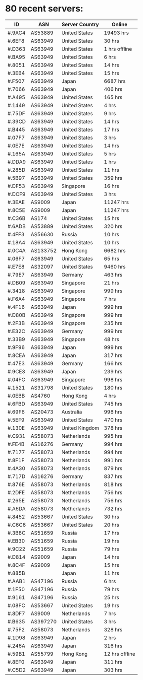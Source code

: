 # 80 recent servers:

| ID | ASN | Server Country | Online |
| ------ | ------ | ------ | ------ |
| #.9AC4 | AS53889 | United States | 19493 hrs |
| #.6EF8 | AS63949 | United States | 30 hrs |
| #.D363 | AS63949 | United States | 1 hrs offline |
| #.BA95 | AS63949 | United States | 6 hrs |
| #.8051 | AS63949 | United States | 14 hrs |
| #.3EB4 | AS63949 | United States | 15 hrs |
| #.F507 | AS63949 | Japan | 6687 hrs |
| #.7066 | AS63949 | Japan | 406 hrs |
| #.A495 | AS63949 | United States | 165 hrs |
| #.1449 | AS63949 | United States | 4 hrs |
| #.75DF | AS63949 | United States | 9 hrs |
| #.39CD | AS63949 | United States | 14 hrs |
| #.B445 | AS63949 | United States | 17 hrs |
| #.07F7 | AS63949 | United States | 3 hrs |
| #.0E7E | AS63949 | United States | 14 hrs |
| #.165A | AS63949 | United States | 5 hrs |
| #.DDA9 | AS63949 | United States | 1 hrs |
| #.285D | AS63949 | United States | 11 hrs |
| #.5B97 | AS63949 | United States | 359 hrs |
| #.DF53 | AS63949 | Singapore | 16 hrs |
| #.DCF9 | AS63949 | United States | 3 hrs |
| #.3EAE | AS9009 | Japan | 11247 hrs |
| #.8C5E | AS9009 | Japan | 11247 hrs |
| #.C36B | AS174 | United States | 15 hrs |
| #.6ADB | AS53889 | United States | 320 hrs |
| #.4FF3 | AS56630 | Russia | 10 hrs |
| #.18A4 | AS63949 | United States | 10 hrs |
| #.0C4A | AS133752 | Hong Kong | 6682 hrs |
| #.06F7 | AS63949 | United States | 65 hrs |
| #.E7E8 | AS32097 | United States | 9460 hrs |
| #.79E7 | AS63949 | Germany | 463 hrs |
| #.DB09 | AS63949 | Singapore | 21 hrs |
| #.3418 | AS63949 | Singapore | 999 hrs |
| #.F6A4 | AS63949 | Singapore | 7 hrs |
| #.4F16 | AS63949 | Japan | 999 hrs |
| #.D80B | AS63949 | Singapore | 999 hrs |
| #.2F3B | AS63949 | Singapore | 235 hrs |
| #.E32C | AS63949 | Germany | 999 hrs |
| #.33B9 | AS63949 | Singapore | 48 hrs |
| #.9F96 | AS63949 | Japan | 999 hrs |
| #.8CEA | AS63949 | Japan | 317 hrs |
| #.47E3 | AS63949 | Germany | 166 hrs |
| #.9CE3 | AS63949 | Japan | 239 hrs |
| #.04FC | AS63949 | Singapore | 998 hrs |
| #.1521 | AS31798 | United States | 180 hrs |
| #.0EBB | AS4760 | Hong Kong | 4 hrs |
| #.6FBD | AS63949 | United States | 745 hrs |
| #.69F6 | AS20473 | Australia | 998 hrs |
| #.5EF9 | AS63949 | United States | 470 hrs |
| #.130E | AS63949 | United Kingdom | 378 hrs |
| #.C931 | AS58073 | Netherlands | 995 hrs |
| #.FE4B | AS16276 | Germany | 994 hrs |
| #.7177 | AS58073 | Netherlands | 994 hrs |
| #.8F1F | AS58073 | Netherlands | 991 hrs |
| #.4A30 | AS58073 | Netherlands | 879 hrs |
| #.717D | AS16276 | Germany | 837 hrs |
| #.876E | AS58073 | Netherlands | 818 hrs |
| #.2DFE | AS58073 | Netherlands | 756 hrs |
| #.265E | AS58073 | Netherlands | 756 hrs |
| #.A6DA | AS58073 | Netherlands | 732 hrs |
| #.8452 | AS53667 | United States | 30 hrs |
| #.C6C6 | AS53667 | United States | 20 hrs |
| #.3B8C | AS51659 | Russia | 17 hrs |
| #.EB30 | AS51659 | Russia | 19 hrs |
| #.9C22 | AS51659 | Russia | 79 hrs |
| #.D814 | AS9009 | Japan | 14 hrs |
| #.8C4F | AS9009 | Japan | 15 hrs |
| #.885B |  | Japan | 11 hrs |
| #.AAB1 | AS47196 | Russia | 6 hrs |
| #.1F50 | AS47196 | Russia | 79 hrs |
| #.9161 | AS47196 | Russia | 25 hrs |
| #.08FC | AS53667 | United States | 19 hrs |
| #.8DF7 | AS9009 | Netherlands | 7 hrs |
| #.B635 | AS397270 | United States | 3 hrs |
| #.75F2 | AS58073 | Netherlands | 328 hrs |
| #.1D98 | AS63949 | Japan | 2 hrs |
| #.246A | AS63949 | Japan | 316 hrs |
| #.59B1 | AS55799 | Hong Kong | 12 hrs offline |
| #.8EF0 | AS63949 | Japan | 311 hrs |
| #.C5D2 | AS63949 | Japan | 303 hrs |

